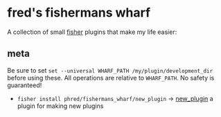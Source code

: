 # fred's fishermans wharf

A collection of small [fisher](https://github.com/jorgebucaran/fisher) plugins that make my life easier:

## meta 

Be sure to set `set --universal WHARF_PATH /my/plugin/development_dir` before using these. All operations are relative to `WHARF_PATH`. No safety is guaranteed!

- `fisher install phred/fishermans_wharf/new_plugin` -> [new_plugin](new_plugin/) a plugin for making new plugins
